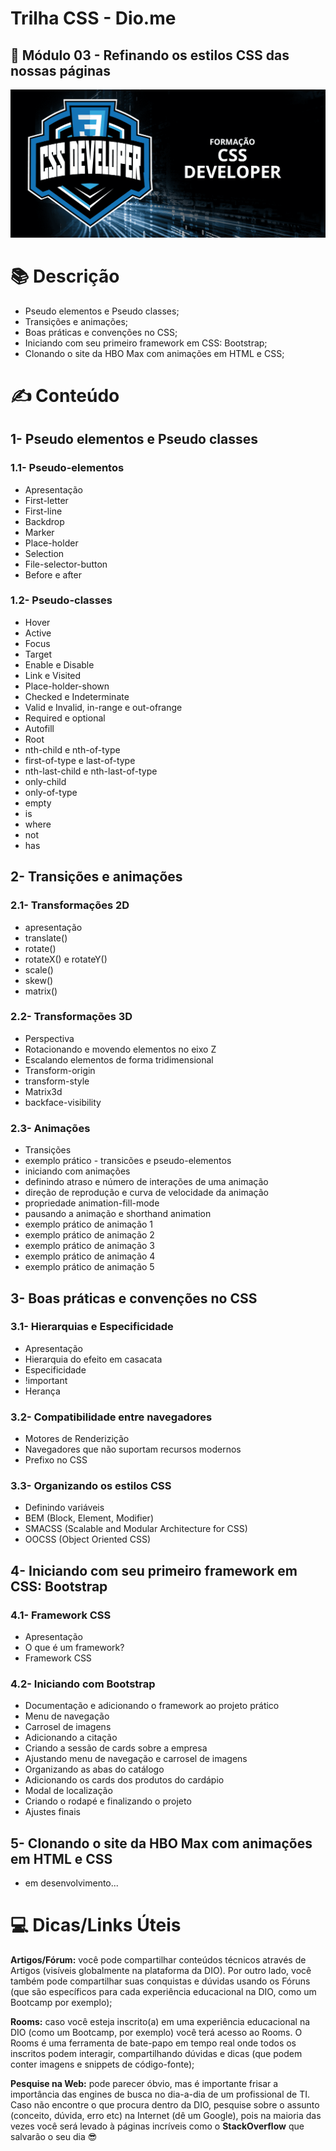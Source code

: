 # Trilha CSS - Dio.me

## 📝 Módulo 03 - Refinando os estilos CSS das nossas páginas

![screenshot](../assets/images/css-developer.png)

# 📚 Descrição
- Pseudo elementos e Pseudo classes;
- Transições e animações;
- Boas práticas e convenções no CSS;
- Iniciando com seu primeiro framework em CSS: Bootstrap;
- Clonando o site da HBO Max com animações em HTML e CSS;


# ✍ Conteúdo
## 1- Pseudo elementos e Pseudo classes
### 1.1- Pseudo-elementos
- Apresentação
- First-letter
- First-line
- Backdrop
- Marker
- Place-holder
- Selection
- File-selector-button
- Before e after

### 1.2- Pseudo-classes
- Hover
- Active
- Focus
- Target
- Enable e Disable
- Link e Visited
- Place-holder-shown
- Checked e Indeterminate
- Valid e Invalid, in-range e out-ofrange
- Required e optional
- Autofill
- Root
- nth-child e nth-of-type
- first-of-type e last-of-type
- nth-last-child e nth-last-of-type
- only-child
- only-of-type
- empty
- is
- where
- not
- has

## 2- Transições e animações
### 2.1- Transformações 2D
- apresentação
- translate()
- rotate()
- rotateX() e rotateY()
- scale()
- skew()
- matrix()

### 2.2- Transformações 3D
- Perspectiva
- Rotacionando e movendo elementos no eixo Z
- Escalando elementos de forma tridimensional
- Transform-origin
- transform-style
- Matrix3d
- backface-visibility

### 2.3- Animações
- Transições
- exemplo prático - transicões e pseudo-elementos
- iniciando com animações
- definindo atraso e número de interações de uma animação
- direção de reprodução e curva de velocidade da animação
- propriedade animation-fill-mode
- pausando a animação e shorthand animation
- exemplo prático de animação 1
- exemplo prático de animação 2
- exemplo prático de animação 3
- exemplo prático de animação 4
- exemplo prático de animação 5
## 3- Boas práticas e convenções no CSS
### 3.1- Hierarquias e Especificidade
- Apresentação
- Hierarquia do efeito em casacata
- Especificidade
- !important
- Herança

### 3.2- Compatibilidade entre navegadores
- Motores de Renderizição
- Navegadores que não suportam recursos modernos
- Prefixo no CSS

### 3.3- Organizando os estilos CSS
- Definindo variáveis
- BEM (Block, Element, Modifier)
- SMACSS (Scalable and Modular Architecture for CSS)
- OOCSS (Object Oriented CSS)
## 4- Iniciando com seu primeiro framework em CSS: Bootstrap
### 4.1- Framework CSS
- Apresentação
- O que é um framework?
- Framework CSS
### 4.2- Iniciando com Bootstrap
- Documentação e adicionando o framework ao projeto prático
- Menu de navegação
- Carrosel de imagens
- Adicionando a citação
- Criando a sessão de cards sobre a empresa
- Ajustando menu de navegação e carrosel de imagens
- Organizando as abas do catálogo
- Adicionando os cards dos produtos do cardápio
- Modal de localização
- Criando o rodapé e finalizando o projeto
- Ajustes finais
## 5- Clonando o site da HBO Max com animações em HTML e CSS
- em desenvolvimento...


# 💻 Dicas/Links Úteis
 
**Artigos/Fórum:** você pode compartilhar conteúdos técnicos através de Artigos (visíveis globalmente na plataforma da DIO). Por outro lado, você também pode compartilhar suas conquistas e dúvidas usando os Fóruns (que são específicos para cada experiência educacional na DIO, como um Bootcamp por exemplo);

**Rooms:** caso você esteja inscrito(a) em uma experiência educacional na DIO (como um Bootcamp, por exemplo) você terá acesso ao Rooms. O Rooms é uma ferramenta de bate-papo em tempo real onde todos os inscritos podem interagir, compartilhando dúvidas e dicas (que podem conter imagens e snippets de código-fonte);

**Pesquise na Web:** pode parecer óbvio, mas é importante frisar a importância das engines de busca no dia-a-dia de um profissional de TI. Caso não encontre o que procura dentro da DIO, pesquise sobre o assunto (conceito, dúvida, erro etc) na Internet (dê um Google), pois na maioria das vezes você será levado à páginas incríveis como o **StackOverflow** que salvarão o seu dia 😎
